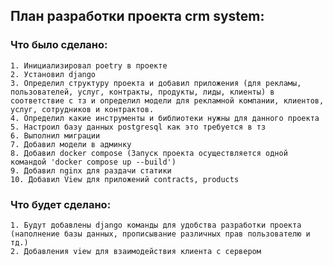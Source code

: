 ## План разработки проекта crm system:
### Что было сделано:
    1. Инициализировал poetry в проекте
    2. Установил django
    3. Определил структуру проекта и добавил приложения (для рекламы, пользователей, услуг, контракты, продукты, лиды, клиенты) в соответствие с тз и определил модели для рекламной компании, клиентов, услуг, сотрудников и контрактов.
    4. Определил какие инструменты и библиотеки нужны для данного проекта
    5. Настроил базу данных postgresql как это требуется в тз
    6. Выполнил миграции
    7. Добавил модели в админку
    8. Добавил docker compose (Запуск проекта осуществляется одной командой 'docker compose up --build')
    9. Добавил nginx для раздачи статики
    10. Добавил View для приложений contracts, products
### Что будет сделано:
    1. Будут добавлены django команды для удобства разработки проекта (наполнение базы данных, прописывание различных прав пользователю и тд.)
    2. Добавления view для взаимодействия клиента с сервером
    